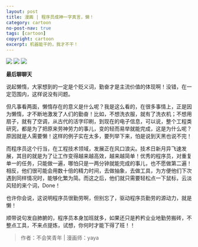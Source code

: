```yaml
---
layout: post
title: 漫画 | 程序员成神一字真言，懒！
category: cartoon
no-post-nav: true
tags: [cartoon]
copyright: cartoon
excerpt: 机器能干的，我才不干！
---
```



![](http://favorites.ren/assets/images/2019/cartoon/lan01.jpeg)
![](http://favorites.ren/assets/images/2019/cartoon/lan02.jpeg)
![](http://favorites.ren/assets/images/2019/cartoon/lan03.jpeg)


**最后聊聊天**

说起懒惰，大家想到的一定是个贬义词，勤奋才是主流价值的体现啊！没错，在一定范围内，这样说没有问题。

但凡事看两面，懒惰存在的意义是什么呢？我是这么看的，在很多事情上，正是因为懒惰，才不断地激发了人们的勤奋！比如，不想洗衣服，就有了洗衣机；不想用扇子，就有了空调，从古代的活字印刷，到现在的电子信息，可以说，整个工程类研究，都是为了把原来劳神劳力的事儿，变的轻而易举就能完成，这是为什么呢？原因就是人需要懒！这样的例子实在太多，要列举下来，怕是说到天黑也说不完！

而程序员这个行当，在工程技术领域，发展正在风口浪尖。技术日新月异飞速发展，其目的就是为了让工作变得越来越高效，越来越简单！优秀的程序员，对重复单一的任务，只能做一遍，哪怕只是一两分钟就能完成的事儿，也不愿做第二遍！相反，他们很可能会用数十倍的精力时间，去做抽象，去做工具，为方便他们下次遇到同样情况时，能够化繁为简。而这之后，他们就只需要轻松点一下鼠标，云淡风轻的来个词，Done！

也许你会说，这说明程序员很勤劳啊，但别忘了，驱动程序员勤劳的源动力，就是懒！

顺带说句发自肺腑的，程序员本身加班就多，如果还只是矜矜业业地勤劳搬砖，不整点工具，不来点提炼，试想，你何时才能下得了班！！

>作者：不会笑青年 | 漫画师：yaya
